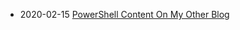 * 2020-02-15 [PowerShell Content On My Other Blog](/2020-02-15-PoSH-Content-WagtheReal/?utm_source=blog&utm_medium=blog&utm_content=recent)
